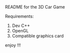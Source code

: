 README for the 3D Car Game

Requirements: 

1. Dev C++
2. OpenGL
3. Compatible graphics card

enjoy !!!